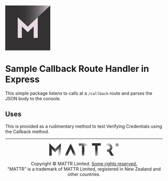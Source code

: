 [![MATTR](../docs/assets/mattr-logo-square.svg)](https://github.com/mattrglobal)

# Sample Callback Route Handler in Express

This simple package listens to calls at a `/callback` route and parses the JSON body to the console.

## Uses
This is provided as a rudimentary method to test Verifying Credentials using the Callback method.

---

<p align="center"><a href="https://mattr.global" target="_blank"><img height="40px" src ="../docs/assets/mattr-logo-tm.svg"></a></p><p align="center">Copyright © MATTR Limited. <a href="../LICENSE">Some rights reserved.</a><br/>“MATTR” is a trademark of MATTR Limited, registered in New Zealand and other countries.</p>
